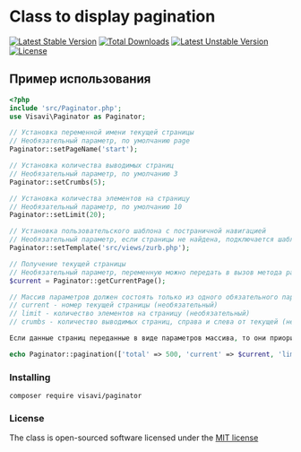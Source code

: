# Class to display pagination

[![Latest Stable Version](https://poser.pugx.org/visavi/paginator/v/stable)](https://packagist.org/packages/visavi/paginator)
[![Total Downloads](https://poser.pugx.org/visavi/paginator/downloads)](https://packagist.org/packages/visavi/paginator)
[![Latest Unstable Version](https://poser.pugx.org/visavi/paginator/v/unstable)](https://packagist.org/packages/visavi/paginator)
[![License](https://poser.pugx.org/visavi/paginator/license)](https://packagist.org/packages/visavi/paginator)

## Пример использования

```php
<?php
include 'src/Paginator.php';
use Visavi\Paginator as Paginator;

// Установка переменной имени текущей страницы
// Необязательный параметр, по умолчанию page
Paginator::setPageName('start');

// Установка количества выводимых страниц
// Необязательный параметр, по умолчанию 3
Paginator::setCrumbs(5);

// Установка количества элементов на страницу
// Необязательный параметр, по умолчанию 10
Paginator::setLimit(20);

// Установка пользовательского шаблона с постраничной навигацией
// Необязательный параметр, если страницы не найдена, подключается шаблон по умолчанию
Paginator::setTemplate('src/views/zurb.php');

// Получение текущей страницы
// Необязательный параметр, переменную можно передать в вызов метода pagination
$current = Paginator::getCurrentPage();

// Массив параметров должен состоять только из одного обязательного параметра - total - количество элементов
// current - номер текущей страницы (необязательный)
// limit - количество элементов на страницу (необязательный)
// crumbs - количество выводимых страниц, справа и слева от текущей (необязательный)

Если данные страниц переданные в виде параметров массива, то они приоритетнее тех, что установлены выше

echo Paginator::pagination(['total' => 500, 'current' => $current, 'limit' => 50, 'crumbs' => 2]);
```


### Installing

```
composer require visavi/paginator
```

### License

The class is open-sourced software licensed under the [MIT license](http://opensource.org/licenses/MIT)
